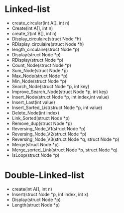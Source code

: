 # Linked-list

- create_circular(int A[], int n)
- Create(int A[], int n)
- create_2(int B[], int n)
- Display_circulaire(struct Node *h)
- RDisplay_circulaire(struct Node *h)
- length_circulaire(struct Node *p)
- Display(struct Node *p)
- RDisplay(struct Node *p)
- Count_Node(struct Node *p)
- Sum_Node(struct Node *p)
- Max_Node(struct Node *p)
- Min_Node(struct Node *p)
- Search_Node(struct Node *p, int key)
- Improve_Search_Node(struct Node *p, int key)
- Insert_Node(struct Node *p, int index,int value)
- Insert_Last(int value)
- Insert_Sorted_List(struct Node *p, int value)
- Delete_Node(int index)
- Link_Sorted(struct Node *p)
- Remove_dup(struct Node *p)
- Reversing_Node_V1(struct Node *p)
- Reversing_Node_V2(struct Node *p)
- Reversing_Node_V3(struct Node *q, struct Node *p)
- Merge(struct Node *p)
- Merge_sorted_Link(struct Node *p, struct Node *q)
- IsLoop(struct Node *p)

# Double-Linked-list

- create(int A[], int n)
- Insert(struct Node *p, int index, int x)
- Display(struct Node *p)
- Length(struct Node *p)
